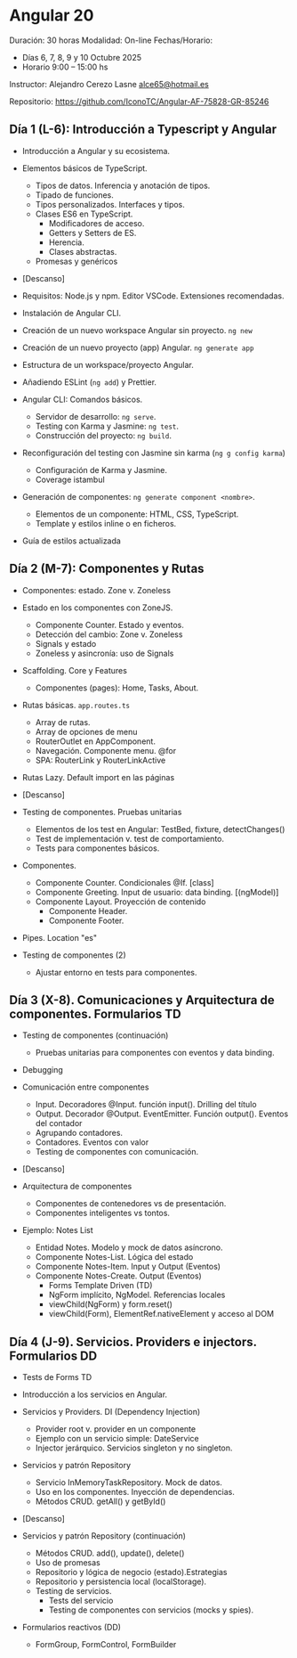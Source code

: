 # Angular 20

Duración: 30 horas
Modalidad: On-line
Fechas/Horario:

- Días 6, 7, 8, 9 y 10 Octubre 2025
- Horario 9:00 – 15:00 hs

Instructor: Alejandro Cerezo Lasne <alce65@hotmail.es>

Repositorio: https://github.com/IconoTC/Angular-AF-75828-GR-85246

## Día 1 (L-6): Introducción a Typescript y Angular

- Introducción a Angular y su ecosistema.
- Elementos básicos de TypeScript.

  - Tipos de datos. Inferencia y anotación de tipos.
  - Tipado de funciones.
  - Tipos personalizados. Interfaces y tipos.
  - Clases ES6 en TypeScript.
    - Modificadores de acceso.
    - Getters y Setters de ES.
    - Herencia.
    - Clases abstractas.
  - Promesas y genéricos

- [Descanso]

- Requisitos: Node.js y npm. Editor VSCode. Extensiones recomendadas.
- Instalación de Angular CLI.
- Creación de un nuevo workspace Angular sin proyecto. `ng new`
- Creación de un nuevo proyecto (app) Angular. `ng generate app`
- Estructura de un workspace/proyecto Angular.
- Añadiendo ESLint (`ng add`) y Prettier.
- Angular CLI: Comandos básicos.
  - Servidor de desarrollo: `ng serve`.
  - Testing con Karma y Jasmine: `ng test`.
  - Construcción del proyecto: `ng build`.
- Reconfiguración del testing con Jasmine sin karma (`ng g config karma`)
  - Configuración de Karma y Jasmine.
  - Coverage istambul
- Generación de componentes: `ng generate component <nombre>`.
  - Elementos de un componente: HTML, CSS, TypeScript.
  - Template y estilos inline o en ficheros.
- Guía de estilos actualizada

## Día 2 (M-7): Componentes y Rutas

- Componentes: estado. Zone v. Zoneless
- Estado en los componentes con ZoneJS.
  - Componente Counter. Estado y eventos.
  - Detección del cambio: Zone v. Zoneless
  - Signals y estado
  - Zoneless y asincronía: uso de Signals
- Scaffolding. Core y Features
  - Componentes (pages): Home, Tasks, About.
- Rutas básicas. `app.routes.ts`
  - Array de rutas.
  - Array de opciones de menu
  - RouterOutlet en AppComponent.
  - Navegación. Componente menu. @for
  - SPA: RouterLink y RouterLinkActive
- Rutas Lazy. Default import en las páginas

- [Descanso]

- Testing de componentes. Pruebas unitarias

  - Elementos de los test en Angular: TestBed, fixture, detectChanges()
  - Test de implementación v. test de comportamiento.
  - Tests para componentes básicos.

- Componentes.
  - Componente Counter. Condicionales @If. [class]
  - Componente Greeting. Input de usuario: data binding. [(ngModel)]
  - Componente Layout. Proyección de contenido
    - Componente Header.
    - Componente Footer.
- Pipes. Location "es"

- Testing de componentes (2)
  - Ajustar entorno en tests para componentes.

## Día 3 (X-8). Comunicaciones y Arquitectura de componentes. Formularios TD

- Testing de componentes (continuación)
  - Pruebas unitarias para componentes con eventos y data binding.
- Debugging
- Comunicación entre componentes

  - Input. Decoradores @Input. función input(). Drilling del título
  - Output. Decorador @Output. EventEmitter. Función output(). Eventos del contador
  - Agrupando contadores.
  - Contadores. Eventos con valor
  - Testing de componentes con comunicación.

- [Descanso]

- Arquitectura de componentes
  - Componentes de contenedores vs de presentación.
  - Componentes inteligentes vs tontos.
- Ejemplo: Notes List
  - Entidad Notes. Modelo y mock de datos asíncrono.
  - Componente Notes-List. Lógica del estado
  - Componente Notes-Item. Input y Output (Eventos)
  - Componente Notes-Create. Output (Eventos)
    - Forms Template Driven (TD)
    - NgForm implícito, NgModel. Referencias locales
    - viewChild(NgForm) y form.reset()
    - viewChild(Form), ElementRef.nativeElement y acceso al DOM

## Día 4 (J-9). Servicios. Providers e injectors. Formularios DD

- Tests de Forms TD
- Introducción a los servicios en Angular.
- Servicios y Providers. DI (Dependency Injection)

  - Provider root v. provider en un componente
  - Ejemplo con un servicio simple: DateService
  - Injector jerárquico. Servicios singleton y no singleton.

- Servicios y patrón Repository

  - Servicio InMemoryTaskRepository. Mock de datos.
  - Uso en los componentes. Inyección de dependencias.
  - Métodos CRUD. getAll() y getById()

- [Descanso]

- Servicios y patrón Repository (continuación)

  - Métodos CRUD. add(), update(), delete()
  - Uso de promesas
  - Repositorio y lógica de negocio (estado).Estrategias
  - Repositorio y persistencia local (localStorage).
  - Testing de servicios.
    - Tests del servicio
    - Testing de componentes con servicios (mocks y spies).

- Formularios reactivos (DD)
  - FormGroup, FormControl, FormBuilder

<!--  ## Día 5 (V-10). Servicios HTTP
- Formularios reactivos (review). Mensajes de validación
  - Validaciones síncronas y asíncronas.
  - Testing de formularios reactivos.

- Introducción a los servicios HTTP en Angular.ç
- Servicio fake basado en JSONServer.
  - Prueba con Postman
- Servicio HttpClientModule. Observables (RxJs).
  - Creación de un ApiRepositoryService.
  - Configuración del servicio HTTP: provider
  - Uso desde la feature Tasks.
- Servicios stateful: patrón Flux
  - Estado con RxJS: Subjects
  - Clonado de ToDo como ToDo-Flux
  - Uso del estado desde los componentes ToDo...
  - Uso desde cualquier parte de la aplicación.
  - Signals y estado
-->
